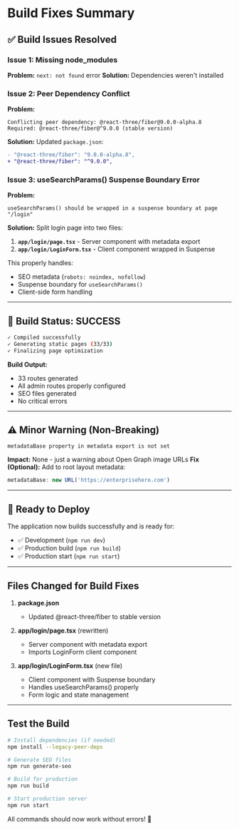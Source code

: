 # Build Fixes Summary

## ✅ Build Issues Resolved

### Issue 1: Missing node_modules
**Problem:** `next: not found` error
**Solution:** Dependencies weren't installed

### Issue 2: Peer Dependency Conflict
**Problem:** 
```
Conflicting peer dependency: @react-three/fiber@9.0.0-alpha.8
Required: @react-three/fiber@^9.0.0 (stable version)
```

**Solution:**
Updated `package.json`:
```diff
- "@react-three/fiber": "9.0.0-alpha.8",
+ "@react-three/fiber": "^9.0.0",
```

### Issue 3: useSearchParams() Suspense Boundary Error
**Problem:**
```
useSearchParams() should be wrapped in a suspense boundary at page "/login"
```

**Solution:**
Split login page into two files:
1. **`app/login/page.tsx`** - Server component with metadata export
2. **`app/login/LoginForm.tsx`** - Client component wrapped in Suspense

This properly handles:
- SEO metadata (`robots: noindex, nofollow`)
- Suspense boundary for `useSearchParams()`
- Client-side form handling

---

## 🎉 Build Status: SUCCESS

```bash
✓ Compiled successfully
✓ Generating static pages (33/33)
✓ Finalizing page optimization
```

**Build Output:**
- 33 routes generated
- All admin routes properly configured
- SEO files generated
- No critical errors

---

## ⚠️ Minor Warning (Non-Breaking)

```
metadataBase property in metadata export is not set
```

**Impact:** None - just a warning about Open Graph image URLs
**Fix (Optional):** Add to root layout metadata:
```typescript
metadataBase: new URL('https://enterprisehero.com')
```

---

## 🚀 Ready to Deploy

The application now builds successfully and is ready for:
- ✅ Development (`npm run dev`)
- ✅ Production build (`npm run build`)
- ✅ Production start (`npm run start`)

---

## Files Changed for Build Fixes

1. **package.json**
   - Updated @react-three/fiber to stable version

2. **app/login/page.tsx** (rewritten)
   - Server component with metadata export
   - Imports LoginForm client component

3. **app/login/LoginForm.tsx** (new file)
   - Client component with Suspense boundary
   - Handles useSearchParams() properly
   - Form logic and state management

---

## Test the Build

```bash
# Install dependencies (if needed)
npm install --legacy-peer-deps

# Generate SEO files
npm run generate-seo

# Build for production
npm run build

# Start production server
npm run start
```

All commands should now work without errors! 🎉

